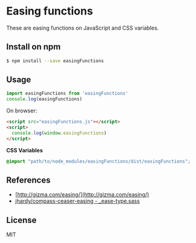 # Easing functions
These are easing functions on JavaScript and CSS variables.

## Install on npm

```bash
$ npm install --save easingFunctions
```

## Usage

```js
import easingFunctions from 'easingFunctions'
console.log(easingFunctions)
```

On browser:
```html
<script src="easingFunctions.js"></script>
<script>
  console.log(window.easingFunctions)
</script>
```

__CSS Variables__

```css
@import "path/to/node_modules/easingFunctions/dist/easingFunctions";
```

## References
- [http://gizma.com/easing/](http://gizma.com/easing/)
- [jhardy/compass-ceaser-easing - _ease-type.sass](https://github.com/jhardy/compass-ceaser-easing/blob/master/stylesheets/ceaser-easing/_ease-types.sass)

## License
MIT